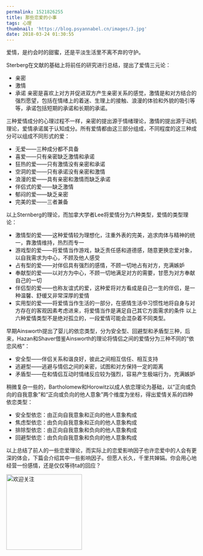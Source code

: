 ```yaml
---
permalink: 1521826255
title: 那些恋爱的小事
tags: 心理
thumbnail: 'https://blog.psyannabel.cn/images/3.jpg'
date: 2018-03-24 01:30:55
---
```

爱情，是约会时的甜蜜，还是平淡生活里不离不弃的守护。

<!--more-->

Sterberg在文献的基础上将前任的研究进行总结，提出了爱情三元论：
- 亲密
- 激情
- 承诺
亲密是喜欢上对方并促进双方产生亲密关系的感觉，激情是和对方结合的强烈愿望，包括在情绪上的着迷、生理上的接触、浪漫的体验和外貌的吸引等等，承诺包括短期的承诺和长期的承诺。

三种爱情成分的心理过程不一样，亲密的提出源于情绪理论，激情的提出源于动机理论，爱情承诺属于认知成分。所有爱情都由这三部分组成，不同程度的这三种成分可以组成不同形式的爱：
- 无爱——三种成分都不具备
- 喜爱——只有亲密缺乏激情和承诺
- 狂热的爱——只有激情没有亲密和承诺
- 空洞的爱——只有承诺没有亲密和激情
- 浪漫的爱——具有亲密和激情而缺乏承诺
- 伴侣式的爱——缺乏激情
- 郁闷的爱——缺乏亲密
- 完美的爱——三者兼备

以上Sternberg的理论，而加拿大学者Lee将爱情分为六种类型，爱情的类型理论：
- 激情型的爱——这种爱情较为理想化，注重外表的完美，追求肉体与精神的统一，靠激情维持，热烈而专一
- 游戏型的爱——将爱情当作游戏，缺乏责任感和道德感，随意更换恋爱对象，以自我需求为中心，不顾及他人感受
- 占有型的爱——对伴侣具有强烈的感情，不顾一切地占有对方，充满嫉妒
- 奉献型的爱——以对方为中心，不顾一切地满足对方的需要，甘愿为对方奉献自己的一切
- 伴侣型的爱——也称友谊式的爱，这种爱将对方看成是自己一生的伴侣，是一种温馨、舒缓又非常深厚的爱情
- 实用型的爱——将爱情当作生活的一部分，在感情生活中习惯性地将自身与对方存在的客观因素考虑进来，将爱情当作是满足自己其它方面需求的条件
以上六种爱情类型不是绝对孤立的，一段爱情可能会混杂着不同类型。

早期Ainsworth提出了婴儿的依恋类型，分为安全型、回避型和矛盾型三种，后来，Hazan和Shaver借鉴Ainsworth的理论将情侣之间的爱情分为三种不同的“依恋风格”：
- 安全型——伴侣关系和谐良好，彼此之间相互信任、相互支持
- 逃避型——逃避与情侣之间的亲密，试图和对方保持一定的距离
- 矛盾型——在和情侣互动时情绪反应较为强烈，容易产生极端行为，充满嫉妒

稍微复杂一些的，Bartholomew和Horowitz以成人依恋理论为基础，以“正向或负向的自我意象”和“正向或负向的他人意象”两个维度为坐标，得出爱情关系的四种依恋类型：
- 安全型依恋：由正向自我意象和正向的他人意象构成
- 焦虑型依恋：由负向自我意象和正向的他人意象构成
- 排除型依恋：由正向自我意象和负向的他人意象构成
- 回避型依恋：由负向自我意象和负向的他人意象构成


以上总结了前人的一些恋爱理论，而实际上的恋爱影响因子也许恋爱中的人会有更深的体会，下篇会介绍其中一些影响因子。但愿人长久，千里共婵娟。你会用心地经营一份感情，还是仅仅等待ta的回应？

<img src='images/gongzhonghao' width=200 alt='欢迎关注' />
